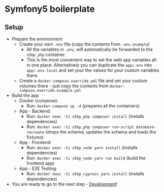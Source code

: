 # Symfony5 boilerplate

## Setup

* Prepare the environment
  * Create your own `.env` file (copy the contents from `.env.example`)
    * All the variables in `.env`, will automatically be forwarded to the `s5bp_php` container.
    * This is the most convenient way to set the web app variables all in one place. Alternatively you can duplicate the `app/.env` into `app/.env.local` and set your the values for your custom variables there.
  * Create a `docker-compose.override.yml` file and set your custom volumes there - just copy the contents from `docker-compose.override.example.yml`
* Build the app
  * Docker (compose):
    * Run: `docker-compose up -d` (prepares all the containers)
  * App - Backend:
    * Run: `docker exec -ti s5bp_php composer install` (installs dependencies)
    * Run: `docker exec -ti s5bp_php composer run-script database-recreate` (drops the schema, updates the schema and loads the fixtures)
  * App - Frontend:
    * Run: `docker exec -ti s5bp_node yarn install` (installs dependencies)
    * Run: `docker exec -ti s5bp_node yarn run build` (build the frontend app)
  * App - E2E Testing:
    * Run: `docker exec -ti s5bp_cypress yarn install` (installs dependencies)
* You are ready to go to the next step - [Development](development.md)!
